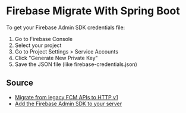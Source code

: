 # Firebase Migrate With Spring Boot

To get your Firebase Admin SDK credentials file:

1. Go to Firebase Console
2. Select your project
3. Go to Project Settings > Service Accounts
4. Click "Generate New Private Key"
5. Save the JSON file (like firebase-credentials.json)

## Source

- [Migrate from legacy FCM APIs to HTTP v1](https://firebase.google.com/docs/cloud-messaging/migrate-v1)
- [Add the Firebase Admin SDK to your server](https://firebase.google.com/docs/admin/setup#java)
